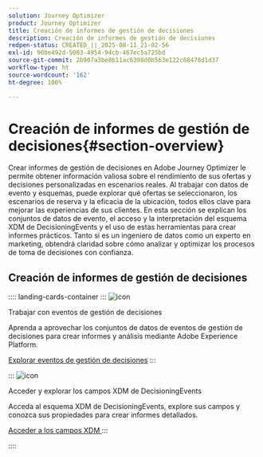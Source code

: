```yaml
---
solution: Journey Optimizer
product: Journey Optimizer
title: Creación de informes de gestión de decisiones
description: Creación de informes de gestión de decisiones
redpen-status: CREATED_||_2025-08-11_21-02-56
exl-id: 96be492d-5003-4954-94cb-467ec5a725bd
source-git-commit: 2b907a3be8b11ac6308d0b563e122c88478d1d37
workflow-type: ht
source-wordcount: '162'
ht-degree: 100%

---
```


# Creación de informes de gestión de decisiones{#section-overview}

Crear informes de gestión de decisiones en Adobe Journey Optimizer le permite obtener información valiosa sobre el rendimiento de sus ofertas y decisiones personalizadas en escenarios reales. Al trabajar con datos de evento y esquemas, puede explorar qué ofertas se seleccionaron, los escenarios de reserva y la eficacia de la ubicación, todos ellos clave para mejorar las experiencias de sus clientes. En esta sección se explican los conjuntos de datos de evento, el acceso y la interpretación del esquema XDM de DecisioningEvents y el uso de estas herramientas para crear informes prácticos. Tanto si es un ingeniero de datos como un experto en marketing, obtendrá claridad sobre cómo analizar y optimizar los procesos de toma de decisiones con confianza.

## Creación de informes de gestión de decisiones

:::: landing-cards-container
:::
![icon](https://cdn.experienceleague.adobe.com/icons/book.svg)

Trabajar con eventos de gestión de decisiones

Aprenda a aprovechar los conjuntos de datos de eventos de gestión de decisiones para crear informes y análisis mediante Adobe Experience Platform.

[Explorar eventos de gestión de decisiones](../using/offers/reports/get-started-events.md)
:::

:::
![icon](https://cdn.experienceleague.adobe.com/icons/list-check.svg)

Acceder y explorar los campos XDM de DecisioningEvents

Acceda al esquema XDM de DecisioningEvents, explore sus campos y conozca sus propiedades para crear informes detallados.

[Acceder a los campos XDM ](../using/offers/reports/xdm-fields.md)
:::

::::
